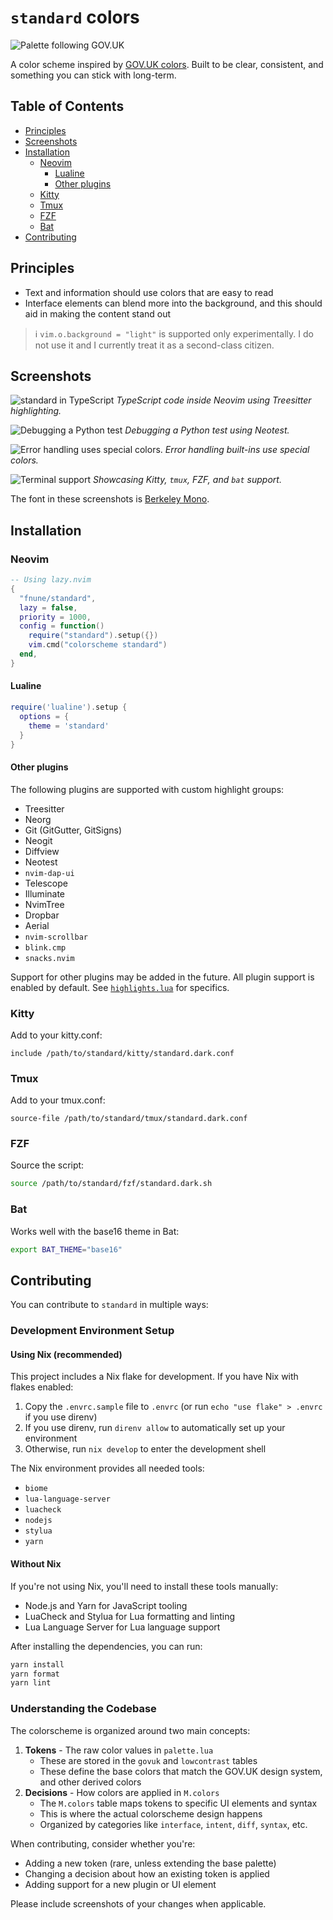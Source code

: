 # `standard` colors

![Palette following GOV.UK](./assets/palette.png)

A color scheme inspired by [GOV.UK colors][govuk]. Built to be
clear, consistent, and something you can stick with long-term.

## Table of Contents

- [Principles](#principles)
- [Screenshots](#screenshots)
- [Installation](#installation)
  - [Neovim](#neovim)
    - [Lualine](#lualine)
    - [Other plugins](#other-plugins)
  - [Kitty](#kitty)
  - [Tmux](#tmux)
  - [FZF](#fzf)
  - [Bat](#bat)
- [Contributing](#contributing)

## Principles

- Text and information should use colors that are easy to read
- Interface elements can blend more into the background, and this should aid in
  making the content stand out

[govuk]: https://design-system.service.gov.uk/styles/colour/

> ℹ️ `vim.o.background = "light"` is supported only experimentally. I do not
> use it and I currently treat it as a second-class citizen.

## Screenshots

![standard in TypeScript](./assets/typescript.png)
_TypeScript code inside Neovim using Treesitter highlighting._

![Debugging a Python test](./assets/dap.png)
_Debugging a Python test using Neotest._

![Error handling uses special colors.](./assets/try-catch.png)
_Error handling built-ins use special colors._

![Terminal support](./assets/terminal.png)
_Showcasing Kitty, `tmux`, FZF, and `bat` support._

The font in these screenshots is [Berkeley Mono](https://usgraphics.com/products/berkeley-mono).

## Installation

### Neovim

```lua
-- Using lazy.nvim
{
  "fnune/standard",
  lazy = false,
  priority = 1000,
  config = function()
    require("standard").setup({})
    vim.cmd("colorscheme standard")
  end,
}
```

#### Lualine

```lua
require('lualine').setup {
  options = {
    theme = 'standard'
  }
}
```

#### Other plugins

The following plugins are supported with custom highlight groups:

- Treesitter
- Neorg
- Git (GitGutter, GitSigns)
- Neogit
- Diffview
- Neotest
- `nvim-dap-ui`
- Telescope
- Illuminate
- NvimTree
- Dropbar
- Aerial
- `nvim-scrollbar`
- `blink.cmp`
- `snacks.nvim`

Support for other plugins may be added in the future. All plugin support is
enabled by default. See [`highlights.lua`](./lua/standard/highlights.lua) for
specifics.

### Kitty

Add to your kitty.conf:

```
include /path/to/standard/kitty/standard.dark.conf
```

### Tmux

Add to your tmux.conf:

```
source-file /path/to/standard/tmux/standard.dark.conf
```

### FZF

Source the script:

```bash
source /path/to/standard/fzf/standard.dark.sh
```

### Bat

Works well with the base16 theme in Bat:

```bash
export BAT_THEME="base16"
```

## Contributing

You can contribute to `standard` in multiple ways:

### Development Environment Setup

#### Using Nix (recommended)

This project includes a Nix flake for development. If you have Nix with flakes enabled:

1. Copy the `.envrc.sample` file to `.envrc` (or run `echo "use flake" > .envrc` if you use direnv)
2. If you use direnv, run `direnv allow` to automatically set up your environment
3. Otherwise, run `nix develop` to enter the development shell

The Nix environment provides all needed tools:

- `biome`
- `lua-language-server`
- `luacheck`
- `nodejs`
- `stylua`
- `yarn`

#### Without Nix

If you're not using Nix, you'll need to install these tools manually:

- Node.js and Yarn for JavaScript tooling
- LuaCheck and Stylua for Lua formatting and linting
- Lua Language Server for Lua language support

After installing the dependencies, you can run:

```bash
yarn install
yarn format
yarn lint
```

### Understanding the Codebase

The colorscheme is organized around two main concepts:

1. **Tokens** - The raw color values in `palette.lua`
   - These are stored in the `govuk` and `lowcontrast` tables
   - These define the base colors that match the GOV.UK design system, and
     other derived colors
2. **Decisions** - How colors are applied in `M.colors`
   - The `M.colors` table maps tokens to specific UI elements and syntax
   - This is where the actual colorscheme design happens
   - Organized by categories like `interface`, `intent`, `diff`, `syntax`, etc.

When contributing, consider whether you're:

- Adding a new token (rare, unless extending the base palette)
- Changing a decision about how an existing token is applied
- Adding support for a new plugin or UI element

Please include screenshots of your changes when applicable.

